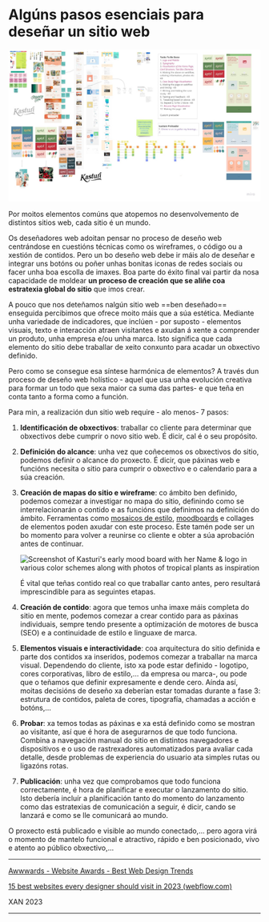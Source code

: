 # Algúns pasos esenciais para deseñar un sitio web

![Various screenshots of Kasturi's Miro board showing different variation of webpage layouts, color schemes, and sticky notes with instructions](./assets/62c6f7990c.jpg)

Por moitos elementos comúns que atopemos no desenvolvemento de distintos sitios web, cada sitio é un mundo.

Os deseñadores web adoitan pensar no proceso de deseño web centrándose en cuestións técnicas como os wireframes, o código ou a xestión de contidos. Pero un bo deseño web debe ir máis alo de deseñar e integrar uns botóns ou poñer unhas bonitas iconas de redes sociais ou facer unha boa escolla de imaxes. Boa parte do éxito final vai partir da nosa capacidade de moldear **un proceso de creación que se aliñe coa estratexia global do sitio** que imos crear. 

A pouco que nos deteñamos nalgún sitio web ==ben deseñado== enseguida percibimos que ofrece moito máis que a súa estética. Mediante unha variedade de indicadores, que inclúen - por suposto - elementos visuais, texto e interacción atraen visitantes e axudan á xente a comprender un produto, unha empresa e/ou unha marca. Isto significa que cada elemento do sitio debe traballar de xeito conxunto para acadar un obxectivo definido.

Pero como se consegue esa síntese harmónica de elementos? A través dun proceso de deseño web holístico - aquel que usa unha evolución creativa para formar un todo que sexa maior ca suma das partes- e que teña en conta tanto a forma como a función.

Para min, a realización dun sitio web require - alo menos- 7 pasos:

1. **Identificación de obxectivos**: traballar co cliente para determinar que obxectivos debe cumprir o novo sitio web. É dicir, cal é o seu propósito.

2. **Definición do alcance**: unha vez que coñecemos os obxectivos do sitio, podemos definir o alcance do proxecto. É dicir, que páxinas web e funcións necesita o sitio para cumprir o obxectivo e o calendario para a súa creación.

3. **Creación de mapas do sitio e wireframe**: co ámbito ben definido, podemos comezar a investigar no mapa do sitio, definindo como se interrelacionarán o contido e as funcións que definimos na definición do ámbito. Ferramentas como [mosaicos de estilo](https://styletil.es/), [moodboards](https://www.canva.com/create/mood-boards/) e collages de elementos poden axudar con este proceso. Este tamén pode ser un bo momento para volver a reunirse co cliente e obter a súa aprobación antes de continuar.

   ![Screenshot of Kasturi's early mood board with her Name & logo in various color schemes along with photos of tropical plants as inspiration](https://assets-global.website-files.com/6009ec8cda7f305645c9d91b/62c6fb18aa940fcae95f5db2_XgLybj4n511w_S_iYfF48Mjj9i5TOWKaLMXkv7GpaI65IRqDas3kYDgLFTWXWjHnEedaT4GvIE_1coWVyg2Ax2bCTk7li3Hbg2Onm72-50-iKB7I_-WDyMvv84aEdtDJ7L1-WGNOD2P8PSf9HA.jpeg)

   É vital que teñas contido real co que traballar canto antes, pero resultará imprescindible para as seguintes etapas.

4. **Creación de contido**: agora que temos unha imaxe máis completa do sitio en mente, podemos comezar a crear contido para as páxinas individuais, sempre tendo presente a optimización de motores de busca (SEO) e a continuidade de estilo e linguaxe de marca. 

5. **Elementos visuais e interactividade**: coa arquitectura do sitio definida e parte dos contidos xa inseridos, podemos comezar a traballar na marca visual. Dependendo do cliente, isto xa pode estar definido - logotipo, cores corporativas, libro de estilo,... da empresa ou marca-, ou pode que o teñamos que definir expresamente e dende cero. Aínda así, moitas decisións de deseño xa deberían estar tomadas durante a fase 3: estrutura de contidos, paleta de cores, tipografía, chamadas a acción e botóns,... 

6. **Probar**: xa temos todas as páxinas e xa está definido como se mostran ao visitante, así que é hora de asegurarnos de que todo funciona. Combina a navegación manual do sitio en distintos navegadores e dispositivos e o uso de rastrexadores automatizados para avaliar cada detalle, desde problemas de experiencia do usuario ata simples rutas ou ligazóns rotas.

7. **Publicación**: unha vez que comprobamos que todo funciona correctamente, é hora de planificar e executar o lanzamento do sitio. Isto debería incluír a planificación tanto do momento do lanzamento como das estratexias de comunicación a seguir, é dicir, cando se lanzará e como se lle comunicará ao mundo.

O proxecto está publicado e visible ao mundo conectado,... pero agora virá o momento de mantelo funcional e atractivo, rápido e ben posicionado, vivo e atento ao público obxectivo,...

---

[Awwwards - Website Awards - Best Web Design Trends](https://www.awwwards.com/)

[15 best websites every designer should visit in 2023 (webflow.com)](https://webflow.com/blog/best-websites)

XAN 2023

---



<!-- ref: https://webflow.com/blog/the-web-design-process-in-7-simple-steps -->